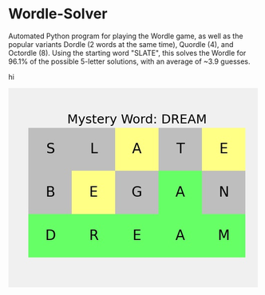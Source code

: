 # Wordle-Solver
Automated Python program for playing the Wordle game, as well as the popular variants Dordle (2 words at the same time), Quordle (4), and Octordle (8). Using the starting word "SLATE", this solves the Wordle for 96.1% of the possible 5-letter solutions, with an average of ~3.9 guesses. 

hi

![image of Wordle result](./sample/wordle_DREAM.jpg?raw=true)


